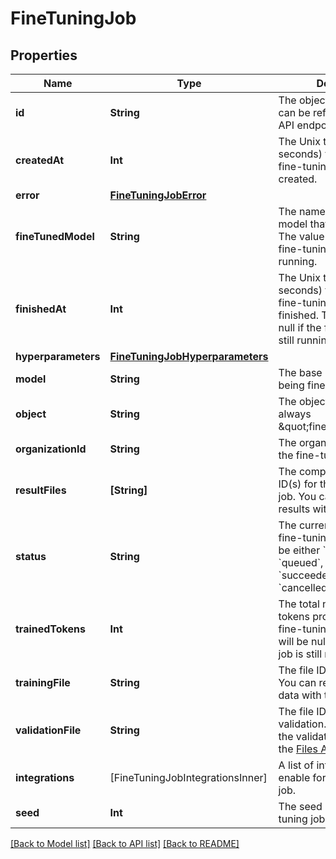 # FineTuningJob

## Properties
Name | Type | Description | Notes
------------ | ------------- | ------------- | -------------
**id** | **String** | The object identifier, which can be referenced in the API endpoints. | 
**createdAt** | **Int** | The Unix timestamp (in seconds) for when the fine-tuning job was created. | 
**error** | [**FineTuningJobError**](FineTuningJobError.md) |  | 
**fineTunedModel** | **String** | The name of the fine-tuned model that is being created. The value will be null if the fine-tuning job is still running. | 
**finishedAt** | **Int** | The Unix timestamp (in seconds) for when the fine-tuning job was finished. The value will be null if the fine-tuning job is still running. | 
**hyperparameters** | [**FineTuningJobHyperparameters**](FineTuningJobHyperparameters.md) |  | 
**model** | **String** | The base model that is being fine-tuned. | 
**object** | **String** | The object type, which is always \&quot;fine_tuning.job\&quot;. | 
**organizationId** | **String** | The organization that owns the fine-tuning job. | 
**resultFiles** | **[String]** | The compiled results file ID(s) for the fine-tuning job. You can retrieve the results with the [Files API](/docs/api-reference/files/retrieve-contents). | 
**status** | **String** | The current status of the fine-tuning job, which can be either &#x60;validating_files&#x60;, &#x60;queued&#x60;, &#x60;running&#x60;, &#x60;succeeded&#x60;, &#x60;failed&#x60;, or &#x60;cancelled&#x60;. | 
**trainedTokens** | **Int** | The total number of billable tokens processed by this fine-tuning job. The value will be null if the fine-tuning job is still running. | 
**trainingFile** | **String** | The file ID used for training. You can retrieve the training data with the [Files API](/docs/api-reference/files/retrieve-contents). | 
**validationFile** | **String** | The file ID used for validation. You can retrieve the validation results with the [Files API](/docs/api-reference/files/retrieve-contents). | 
**integrations** | [FineTuningJobIntegrationsInner] | A list of integrations to enable for this fine-tuning job. | [optional] 
**seed** | **Int** | The seed used for the fine-tuning job. | 

[[Back to Model list]](../README.md#documentation-for-models) [[Back to API list]](../README.md#documentation-for-api-endpoints) [[Back to README]](../README.md)


